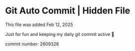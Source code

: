 # Git Auto Commit | Hidden File

This file was added Feb 12, 2025

Just for fun and keeping my daily git commit active 🤪

commit number: 2609326

